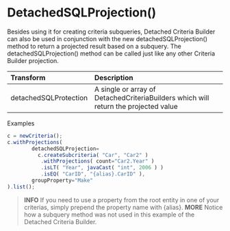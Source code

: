 # DetachedSQLProjection\(\)

Besides using it for creating criteria subqueries, Detached Criteria Builder can also be used in conjunction with the new detachedSQLProjection\(\) method to return a projected result based on a subquery. The detachedSQLProjection\(\) method can be called just like any other Criteria Builder projection.

| Transform | Description |
| :--- | :--- |
| detachedSQLProtection | A single or array of DetachedCriteriaBuilders which will return the projected value |

Examples

```javascript
c = newCriteria();
c.withProjections(
        detachedSQLProjection= 
          c.createSubcriteria( "Car", "Car2" )
           .withProjections( count="Car2.Year" )
           .isLT( "Year", javaCast( "int", 2006 ) )
           .isEQ( "CarID", "{alias}.CarID" ),           
        groupProperty="Make"
).list();
```

> **INFO** If you need to use a property from the root entity in one of your criterias, simply prepend the property name with {alias}. **MORE** Notice how a subquery method was not used in this example of the Detached Criteria Builder.

